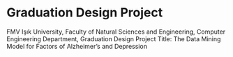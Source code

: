 # Graduation Design Project
FMV Işık University, Faculty of Natural Sciences and Engineering, Computer Engineering Department, Graduation Design Project
Title: The Data Mining Model for Factors of Alzheimer’s and Depression
